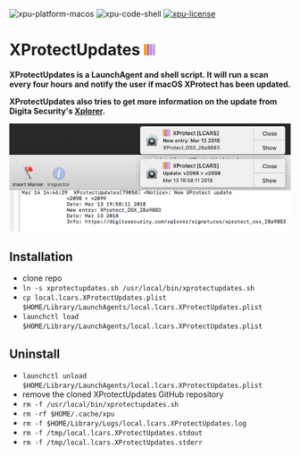![xpu-platform-macos](https://img.shields.io/badge/platform-macOS-lightgrey.svg)
![xpu-code-shell](https://img.shields.io/badge/code-shell-yellow.svg)
[![xpu-license](http://img.shields.io/badge/license-MIT+-blue.svg)](https://github.com/JayBrown/XProtectUpdates/blob/master/LICENSE)

# XProtectUpdates <img src="https://github.com/JayBrown/XProtectUpdates/blob/master/img/jb-img.png" height="20px"/>

**XProtectUpdates is a LaunchAgent and shell script. It will run a scan every four hours and notify the user if macOS XProtect has been updated.**

**XProtectUpdates also tries to get more information on the update from Digita Security's [Xplorer](https://digitasecurity.com/xplorer/).**

![screengrab](https://github.com/JayBrown/XProtectUpdates/blob/master/img/screengrab.jpg)

## Installation
* clone repo
* `ln -s xprotectupdates.sh /usr/local/bin/xprotectupdates.sh`
* `cp local.lcars.XProtectUpdates.plist $HOME/Library/LaunchAgents/local.lcars.XProtectUpdates.plist`
* `launchctl load $HOME/Library/LaunchAgents/local.lcars.XProtectUpdates.plist`

## Uninstall
* `launchctl unload $HOME/Library/LaunchAgents/local.lcars.XProtectUpdates.plist`
* remove the cloned XProtectUpdates GitHub repository
* `rm -f /usr/local/bin/xprotectupdates.sh`
* `rm -rf $HOME/.cache/xpu`
* `rm -f $HOME/Library/Logs/local.lcars.XProtectUpdates.log`
* `rm -f /tmp/local.lcars.XProtectUpdates.stdout`
* `rm -f /tmp/local.lcars.XProtectUpdates.stderr`
